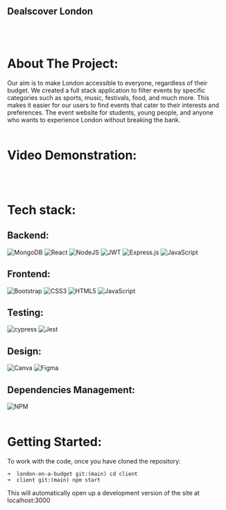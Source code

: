 ## Dealscover London
<br />
<br />




# About The Project:
Our aim is to make London accessible to everyone, regardless of their budget. We created a full stack application to filter events by specific categories such as sports, music, festivals, food, and much more. This makes it easier for our users to find events that cater to their interests and preferences. The event website for students, young people, and anyone who wants to experience London without breaking the bank.
<br />
<br />
# Video Demonstration:
<br />
<br />






# Tech stack:


Backend:
---
![MongoDB](https://img.shields.io/badge/MongoDB-%234ea94b.svg?style=for-the-badge&logo=mongodb&logoColor=white)
![React](https://img.shields.io/badge/react-%2320232a.svg?style=for-the-badge&logo=react&logoColor=%2361DAFB)
![NodeJS](https://img.shields.io/badge/node.js-6DA55F?style=for-the-badge&logo=node.js&logoColor=white)
![JWT](https://img.shields.io/badge/JWT-black?style=for-the-badge&logo=JSON%20web%20tokens)
![Express.js](https://img.shields.io/badge/express.js-%23404d59.svg?style=for-the-badge&logo=express&logoColor=%2361DAFB)
![JavaScript](https://img.shields.io/badge/javascript-%23323330.svg?style=for-the-badge&logo=javascript&logoColor=%23F7DF1E)


Frontend:
---
![Bootstrap](https://img.shields.io/badge/bootstrap-%23563D7C.svg?style=for-the-badge&logo=bootstrap&logoColor=white)
![CSS3](https://img.shields.io/badge/css3-%231572B6.svg?style=for-the-badge&logo=css3&logoColor=white)
![HTML5](https://img.shields.io/badge/html5-%23E34F26.svg?style=for-the-badge&logo=html5&logoColor=white)
![JavaScript](https://img.shields.io/badge/javascript-%23323330.svg?style=for-the-badge&logo=javascript&logoColor=%23F7DF1E)


Testing:
---
![cypress](https://img.shields.io/badge/-cypress-%23E5E5E5?style=for-the-badge&logo=cypress&logoColor=058a5e)
![Jest](https://img.shields.io/badge/-jest-%23C21325?style=for-the-badge&logo=jest&logoColor=white)


Design:
---
![Canva](https://img.shields.io/badge/Canva-%2300C4CC.svg?style=for-the-badge&logo=Canva&logoColor=white)
![Figma](https://img.shields.io/badge/figma-%23F24E1E.svg?style=for-the-badge&logo=figma&logoColor=white)   




Dependencies Management:
---
![NPM](https://img.shields.io/badge/NPM-%23CB3837.svg?style=for-the-badge&logo=npm&logoColor=white)
<br />
<br />


# Getting Started:
To work with the code, once you have cloned the repository:


```terminal
➜  london-on-a-budget git:(main) cd client
➜  client git:(main) npm start
```


This will automatically open up a development version of the site at localhost:3000
